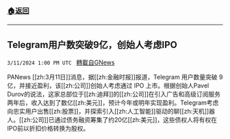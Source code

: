 ###  [:house:返回](README.md)
---


## Telegram用户数突破9亿，创始人考虑IPO
`3/11/2024 1:00 PM UTC ` [轉載自GNews](https://gnews.org/articles/2384449)

PANews [[zh:3月11日]]消息，据[[zh:金融时报]]报道，Telegram 用户数量突破 9 亿，并接近盈利，该[[zh:公司]]创始人考虑通过 IPO 上市。根据创始人Pavel Durov的说法，这家总部位于[[zh:迪拜]]的[[zh:公司]]在引入广告和高级订阅服务两年后，收入达到了数亿[[zh:美元]]，预计今年或明年实现盈利。Telegram考虑向忠实用户出售[[zh:股票]]，并探索引入[[zh:人工智能]]驱动的聊[[zh:天机]]器人。[[zh:公司]]已通过债务融资筹集了约20亿[[zh:美元]]，这些债权人将有权在IPO前以折扣价格转换为股权。

